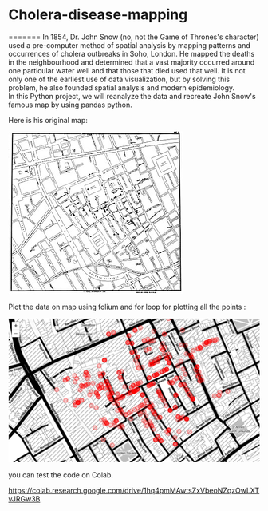 # Cholera-disease-mapping
=======
In 1854, Dr. John Snow (no, not the Game of Thrones's character) used a pre-computer method of spatial analysis 
by mapping patterns and occurrences of cholera outbreaks in Soho, London. 
He mapped the deaths in the neighbourhood and determined that a vast majority occurred around one particular water well and that those that died used that well. 
It is not only one of the earliest use of data visualization, but by solving this problem, he also founded spatial analysis and modern epidemiology.  
In this Python project, we will reanalyze the data and recreate John Snow's famous map by using pandas python.
 
Here is his original map:

![alt text](https://github.com/Vincent3110/Cholera-disease-mapping/blob/main/img/johnsnow_original.jpg)

Plot the data on map using folium and for loop for plotting all the points : 

![alt text](https://github.com/Vincent3110/Cholera-disease-mapping/blob/main/img/map.JPG)


you can test the code on Colab.

https://colab.research.google.com/drive/1hq4pmMAwtsZxVbeoNZqzOwLXTvJRGw3B
